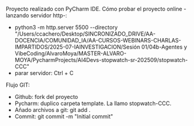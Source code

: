 Proyecto realizado con PyCharm IDE. 
Cómo probar el proyecto online -lanzando servidor http-: 
- python3 -m http.server 5500 --directory "/Users/ccachero/Desktop/SINCRONIZADO_DRIVE/AA-DOCENCIA/COMUNIDAD_IA/AA-CURSOS-WEBINARS-CHARLAS-IMPARTIDOS/2025-07-IAINVESTIGACION/Sesión 01/04b-Agentes y VibeCoding/AlvaroMoya/MASTER-ALVARO-MOYA/PycharmProjects/AI4Devs-stopwatch-sr-202509/stopwatch-CCC"
- parar servidor: Ctrl + C

Flujo GIT: 
- Github: fork del proyecto
- Pycharm: duplico carpeta template. La llamo stopwatch-CCC.
- Añado archivos a git: git add .
- Commit: git commit -m "Initial commit"


